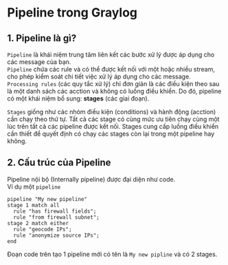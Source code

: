# Pipeline trong Graylog  

## 1. Pipeline là gì?  

`Pipeline` là khái niệm trung tâm liên kết các bước xử lý được áp dụng cho các message của bạn.  
`Pipeline` chứa các rule và có thể được kết nối với một hoặc nhiều stream, cho phép kiểm soát chi tiết việc xử lý áp dụng cho các message.  
`Processing rules` (các quy tắc xử lý) chỉ đơn giản là các điều kiện theo sau là một danh sách các acction và không có luồng điều khiển. Do đó, pipeline có một khái niệm bổ sung: **stages** (các giai đoạn).  

`Stages` giống như các nhóm điều kiện (conditions) và hành động (acction) cần chạy theo thứ tự. Tất cả các stage có cùng mức ưu tiên chạy cùng một lúc trên tất cả các pipeline được kết nối. Stages cung cấp luồng điều khiển cần thiết để quyết định có chạy các stages còn lại trong một pipeline hay không.   

## 2. Cấu trúc của Pipeline  

Pipeline nội bộ (Internally pipeline) được đại diện như code.  
Ví dụ một `pipeline`  
```
pipeline "My new pipeline"
stage 1 match all
  rule "has firewall fields";
  rule "from firewall subnet";
stage 2 match either
  rule "geocode IPs";
  rule "anonymize source IPs";
end
```  
Đoạn code trên tạo 1 pipeline mới có tên là `My new pipline` và có 2 stages.  
